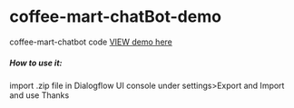 # coffee-mart-chatBot-demo
coffee-mart-chatbot code
[VIEW demo here](https://bot.dialogflow.com/6196e2cc-9cea-4056-ba68-bc6860b8391e)

##### How to use it:
import .zip file in Dialogflow UI console under settings>Export and Import and use
Thanks
